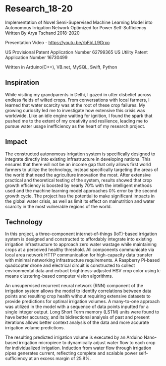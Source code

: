 # Research_18-20

Implementation of Novel Semi-Supervised Machine Learning Model into Autonomous Irrigation Network Optimized for Power Self-Sufficiency
Written By Arya Tschand 2018-2020

Presentation Video - https://youtu.be/rbFbLL9Grxo

US Provisional Patent Application Number 62799365
US Utility Patent Application Number 16730499

Written in Arduino(C++), VB.net, MySQL, Swift, Python

## Inspiration
While visiting my grandparents in Delhi, I gazed in utter disbelief across endless fields of wilted crops. From conversations with local farmers, I learned that water scarcity was at the root of these crop failures. My growing curiosity led me to investigate how extensive this crisis was worldwide. Like an idle engine waiting for ignition, I found the spark that pushed me to the extent of my creativity and resilience, leading me to pursue water usage inefficiency as the heart of my research project.

## Impact
The constructed autonomous irrigation system is specifically designed to integrate directly into existing infrastructure in developing nations. This ensures that there will not be an income gap that only allows first world farmers to utilize the technology, instead specifically targeting the areas of the world that need the agriculture innovation the most. After extensive practical and theoretical testing of the system, results showed that crop growth efficiency is boosted by nearly 70% with the intelligent methods used and the machine learning model approaches 0% error by the second growth cycle. The project has the potential to make significant impacts in the global water crisis, as well as limit its effect on malnutrition and water scarcity in the most vulnerable regions of the world.

## Technology
In this project, a three-component internet-of-things (IoT)-based irrigation system is designed and constructed to affordably integrate into existing irrigation infrastructure to approach zero water wastage while maintaining crops at a perceived healthy threshold. All components communicate via local area network HTTP communication for high-capacity data transfer with minimal networking infrastructure requirements. A Raspberry Pi-based quadcopter drone and electrical circuit is constructed to collect environmental data and extract brightness-adjusted HSV crop color using k-means clustering-based computer vision algorithms.

An unsupervised recurrent neural network (RNN) component of the irrigation system allows the model to identify correlations between data points and resulting crop health without requiring extensive datasets to provide predictions for optimal irrigation volumes. A many-to-one approach was utilized in the model with a sequence of data points inputted for a single integer output. Long Short Term memory (LSTM) units were found to have better accuracy, and its bidirectional analysis of past and present iterations allows better context analysis of the data and more accurate irrigation volume predictions.

The resulting predicted irrigation volume is executed by an Arduino Nano-based irrigation micropiece to dynamically adjust water flow to each crop for individualized irrigation. Induction from water flow through irrigation pipes generates current, reflecting complete and scalable power self-sufficiency at an excess margin of 25.8%.
